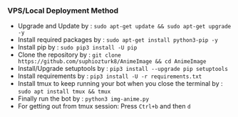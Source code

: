 <h3><b> VPS/Local Deployment Method </b></h3>

- Upgrade and Update by :
`sudo apt-get update && sudo apt-get upgrade -y`
- Install required packages by :
`sudo apt-get install python3-pip -y`
- Install pip by :
`sudo pip3 install -U pip`
- Clone the repository by :
`git clone https://github.com/suphiozturk8/AnimeImage && cd AnimeImage`
- Install/Upgrade setuptools by :
`pip3 install --upgrade pip setuptools`
- Install requirements by :
`pip3 install -U -r requirements.txt`
- Install tmux to keep running your bot when you close the terminal by :
`sudo apt install tmux && tmux`
- Finally run the bot by :
`python3 img-anime.py`
- For getting out from tmux session:
Press `Ctrl+b` and then `d`

